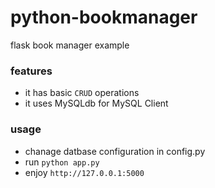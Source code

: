 python-bookmanager
==================

flask book manager example

### features
* it has basic `CRUD` operations
* it uses MySQLdb for MySQL Client

### usage
* chanage datbase configuration in config.py
* run `python app.py`
* enjoy `http://127.0.0.1:5000`
